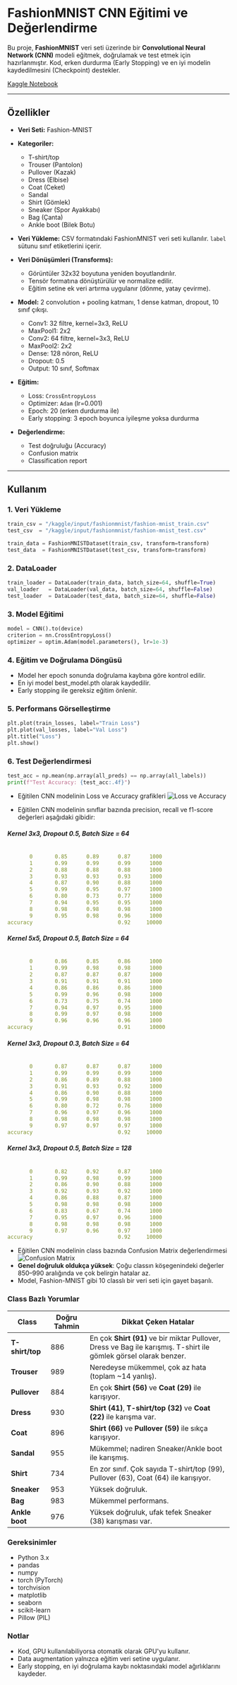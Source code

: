 # FashionMNIST CNN Eğitimi ve Değerlendirme

Bu proje, **FashionMNIST** veri seti üzerinde bir **Convolutional Neural Network (CNN)** modeli eğitmek, doğrulamak ve test etmek için hazırlanmıştır. Kod, erken durdurma (Early Stopping) ve en iyi modelin kaydedilmesini (Checkpoint) destekler.

[Kaggle Notebook](https://www.kaggle.com/code/elifoskanba/fashion-mnist-cnn)

---

## Özellikler
- **Veri Seti:** Fashion-MNIST
- **Kategoriler:**
  - T-shirt/top
  - Trouser (Pantolon)
  - Pullover (Kazak)
  - Dress (Elbise)
  - Coat (Ceket)
  - Sandal
  - Shirt (Gömlek)
  - Sneaker (Spor Ayakkabı)
  - Bag (Çanta)
  - Ankle boot (Bilek Botu)

- **Veri Yükleme:** CSV formatındaki FashionMNIST veri seti kullanılır. `label` sütunu sınıf etiketlerini içerir.

- **Veri Dönüşümleri (Transforms):**
  - Görüntüler 32x32 boyutuna yeniden boyutlandırılır.
  - Tensör formatına dönüştürülür ve normalize edilir.
  - Eğitim setine ek veri artırma uygulanır (dönme, yatay çevirme).

- **Model:** 2 convolution + pooling katmanı, 1 dense katman, dropout, 10 sınıf çıkışı.
  - Conv1: 32 filtre, kernel=3x3, ReLU
  - MaxPool1: 2x2
  - Conv2: 64  filtre, kernel=3x3, ReLU
  - MaxPool2: 2x2
  - Dense: 128 nöron, ReLU
  - Dropout: 0.5
  - Output: 10 sınıf, Softmax

- **Eğitim:**
  - Loss: `CrossEntropyLoss`
  - Optimizer: `Adam` (lr=0.001)
  - Epoch: 20 (erken durdurma ile)
  - Early stopping: 3 epoch boyunca iyileşme yoksa durdurma
- **Değerlendirme:**
  - Test doğruluğu (Accuracy)
  - Confusion matrix
  - Classification report

---

## Kullanım

### 1. Veri Yükleme
```python
train_csv = "/kaggle/input/fashionmnist/fashion-mnist_train.csv"
test_csv  = "/kaggle/input/fashionmnist/fashion-mnist_test.csv"

train_data = FashionMNISTDataset(train_csv, transform=transform)
test_data  = FashionMNISTDataset(test_csv, transform=transform)
```

### 2. DataLoader
```python
train_loader = DataLoader(train_data, batch_size=64, shuffle=True)
val_loader   = DataLoader(val_data, batch_size=64, shuffle=False)
test_loader  = DataLoader(test_data, batch_size=64, shuffle=False)
```

### 3. Model Eğitimi
```python
model = CNN().to(device)
criterion = nn.CrossEntropyLoss()
optimizer = optim.Adam(model.parameters(), lr=1e-3)
```

### 4. Eğitim ve Doğrulama Döngüsü

- Model her epoch sonunda doğrulama kaybına göre kontrol edilir.
- En iyi model best_model.pth olarak kaydedilir.
- Early stopping ile gereksiz eğitim önlenir.

### 5. Performans Görselleştirme
```python
plt.plot(train_losses, label="Train Loss")
plt.plot(val_losses, label="Val Loss")
plt.title("Loss")
plt.show()
```

### 6. Test Değerlendirmesi
```python
test_acc = np.mean(np.array(all_preds) == np.array(all_labels))
print(f"Test Accuracy: {test_acc:.4f}")
```
- Eğitilen CNN modelinin Loss ve Accuracy grafikleri
![Loss ve Accuracy](Loss_Accuracy.png)

- Eğitilen CNN modelinin sınıflar bazında precision, recall ve f1-score değerleri aşağıdaki gibidir:

##### Kernel 3x3, Dropout 0.5, Batch Size = 64
```yaml

       0       0.85      0.89      0.87      1000
       1       0.99      0.99      0.99      1000
       2       0.88      0.88      0.88      1000
       3       0.93      0.93      0.93      1000
       4       0.87      0.90      0.88      1000
       5       0.99      0.95      0.97      1000
       6       0.80      0.73      0.77      1000
       7       0.94      0.95      0.95      1000
       8       0.98      0.98      0.98      1000
       9       0.95      0.98      0.96      1000
accuracy                           0.92     10000
```

##### Kernel 5x5, Dropout 0.5, Batch Size = 64
```yaml

       0       0.86      0.85      0.86      1000
       1       0.99      0.98      0.98      1000
       2       0.87      0.87      0.87      1000
       3       0.91      0.91      0.91      1000
       4       0.86      0.86      0.86      1000
       5       0.99      0.96      0.98      1000
       6       0.73      0.75      0.74      1000
       7       0.94      0.97      0.95      1000
       8       0.99      0.97      0.98      1000
       9       0.96      0.96      0.96      1000
accuracy                           0.91      10000
```

##### Kernel 3x3, Dropout 0.3, Batch Size = 64
```yaml

       0       0.87      0.87      0.87      1000
       1       0.99      0.99      0.99      1000
       2       0.86      0.89      0.88      1000
       3       0.91      0.93      0.92      1000
       4       0.86      0.90      0.88      1000
       5       0.99      0.98      0.98      1000
       6       0.80      0.72      0.76      1000
       7       0.96      0.97      0.96      1000
       8       0.98      0.98      0.98      1000
       9       0.97      0.97      0.97      1000
accuracy                           0.92     10000
```

##### Kernel 3x3, Dropout 0.5, Batch Size = 128
```yaml

       0       0.82      0.92      0.87      1000
       1       0.99      0.98      0.99      1000
       2       0.86      0.90      0.88      1000
       3       0.92      0.93      0.92      1000
       4       0.86      0.88      0.87      1000
       5       0.98      0.98      0.98      1000
       6       0.83      0.67      0.74      1000
       7       0.95      0.97      0.96      1000
       8       0.98      0.98      0.98      1000
       9       0.97      0.96      0.97      1000
accuracy                           0.92     10000
```

- Eğitilen CNN modelinin class bazında Confusion Matrix değerlendirmesi
![Confusion Matrix](confusionMatrix.png)
- **Genel doğruluk oldukça yüksek**: Çoğu classın köşegenindeki değerler 850–990 aralığında ve çok belirgin hatalar az.
- Model, Fashion-MNIST gibi 10 classlı bir veri seti için gayet başarılı.

### Class Bazlı Yorumlar
| Class         | Doğru Tahmin | Dikkat Çeken Hatalar |
|---------------|-------------|----------------------|
| **T-shirt/top** | 886 | En çok **Shirt (91)** ve bir miktar Pullover, Dress ve Bag ile karışmış. T-shirt ile gömlek görsel olarak benzer. |
| **Trouser**     | 989 | Neredeyse mükemmel, çok az hata (toplam ~14 yanlış). |
| **Pullover**    | 884 | En çok **Shirt (56)** ve **Coat (29)** ile karışıyor. |
| **Dress**       | 930 | **Shirt (41)**, **T-shirt/top (32)** ve **Coat (22)** ile karışma var. |
| **Coat**        | 896 | **Shirt (66)** ve **Pullover (59)** ile sıkça karışıyor. |
| **Sandal**      | 955 | Mükemmel; nadiren Sneaker/Ankle boot ile karışmış. |
| **Shirt**       | 734 | En zor sınıf. Çok sayıda T-shirt/top (99), Pullover (63), Coat (64) ile karışıyor. |
| **Sneaker**     | 953 | Yüksek doğruluk. |
| **Bag**         | 983 | Mükemmel performans. |
| **Ankle boot**  | 976 | Yüksek doğruluk, ufak tefek Sneaker (38) karışması var. |




### Gereksinimler

- Python 3.x
- pandas
- numpy
- torch (PyTorch)
- torchvision
- matplotlib
- seaborn
- scikit-learn
- Pillow (PIL)

### Notlar

- Kod, GPU kullanılabiliyorsa otomatik olarak GPU'yu kullanır.
- Data augmentation yalnızca eğitim veri setine uygulanır.
- Early stopping, en iyi doğrulama kaybı noktasındaki model ağırlıklarını kaydeder.
